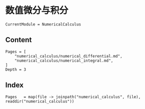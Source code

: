 # 数值微分与积分

```@meta
CurrentModule = NumericalCalculus
```

## Content
```@contents
Pages = [
    "numerical_calculus/numerical_differential.md",
    "numerical_calculus/numerical_integral.md",
]
Depth = 3
```

## Index
```@index
Pages   = map(file -> joinpath("numerical_calculus", file), readdir("numerical_calculus"))
```
